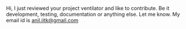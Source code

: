 Hi, 
I just reviewed your project ventilator and like to contribute. Be it development, testing, documentation or anything else. 
Let me know.
My email id is anil.iitk@gmail.com
